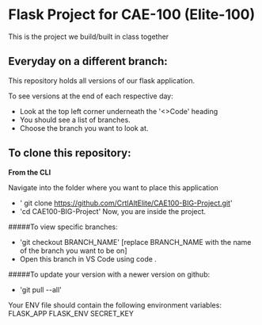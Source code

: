 # Flask Project for CAE-100 (Elite-100)
This is the project we build/built in class together

## Everyday on a different branch:
This repository holds all versions of our flask application.

To see versions at the end of each respective day:
* Look at the top left corner underneath the '<>Code' heading
* You should see a list of branches.
* Choose the branch you want to look at.

## To clone this repository:
**From the CLI**

Navigate into the folder where you want to place this application
* ' git clone https://github.com/CrtlAltElite/CAE100-BIG-Project.git'
* 'cd CAE100-BIG-Project'
Now, you are inside the project.

#####To view  specific branches:
* 'git checkout BRANCH_NAME' [replace BRANCH_NAME with the name of the branch you want to be on]
* Open this branch in VS Code using code .

#####To update your version with a newer version on github:
* 'git pull --all'

Your ENV file should contain the following environment variables:
FLASK_APP
FLASK_ENV
SECRET_KEY
